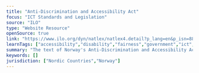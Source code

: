 ```yaml
---
title: "Anti-Discrimination and Accessibility Act"
focus: "ICT Standards and Legislation"
source: "ILO"
type: "Website Resource"
openSource: true
link: "https://www.ilo.org/dyn/natlex/natlex4.detail?p_lang=en&p_isn=88353"
learnTags: ["accessibility","disability","fairness","government","ict","legislationAndLaw","bias"]
summary: "The text of Norway's Anti-Discrimination and Accessibility Act."
keywords: []
jurisdiction: ["Nordic Countries","Norway"]
---
```

